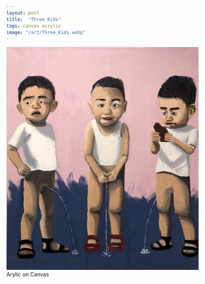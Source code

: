 ```yaml
---
layout: post
title:  "Three Kids"
tags: canvas acrylic
image: "/art/Three_Kids.webp"
---
```

![](/art/Three_Kids.webp)
Arylic on Canvas